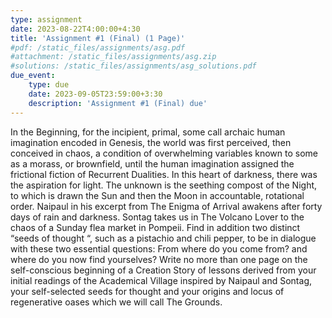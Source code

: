```yaml
---
type: assignment
date: 2023-08-22T4:00:00+4:30
title: 'Assignment #1 (Final) (1 Page)'
#pdf: /static_files/assignments/asg.pdf
#attachment: /static_files/assignments/asg.zip
#solutions: /static_files/assignments/asg_solutions.pdf
due_event: 
    type: due
    date: 2023-09-05T23:59:00+3:30
    description: 'Assignment #1 (Final) due'
---
```

In the Beginning, for the incipient, primal, some call archaic human imagination encoded in Genesis, the world was first perceived, then conceived in chaos, a condition of overwhelming variables known to some as a morass, or brownfield, until the human imagination assigned the frictional fiction of Recurrent Dualities. In this heart of darkness, there was the aspiration for light. The unknown is the seething compost of the Night, to which is drawn the Sun and then the Moon in accountable, rotational order. Naipaul in his excerpt from The Enigma of Arrival awakens after forty days of rain and darkness. Sontag takes us in The Volcano Lover to the chaos of a Sunday flea market in Pompeii. Find in addition two distinct “seeds of thought “, such as a pistachio and chili pepper, to be in dialogue with these two essential questions: From where do you come from? and where do you now find yourselves? Write no more than one page on the self-conscious beginning of a Creation Story of lessons derived from your initial readings of the Academical Village inspired by Naipaul and Sontag, your self-selected seeds for thought and your origins and locus of regenerative oases which we will call The Grounds.
